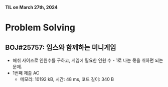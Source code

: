 **TIL on March 27th, 2024**

# Problem Solving
## BOJ#25757: 임스와 함께하는 미니게임
* 해쉬 사이즈로 인원수를 구하고, 게임에 필요한 인원 수 - 1로 나눈 몫을 취하면 되는 문제.
* 1번째 제출 AC
    - 메모리: 10192 kB, 시간: 48 ms, 코드 길이: 340 B

